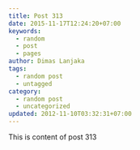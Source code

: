 ```yaml
---
title: Post 313
date: 2015-11-17T12:24:20+07:00
keywords:
  - random
  - post
  - pages
author: Dimas Lanjaka
tags:
  - random post
  - untagged
category:
  - random post
  - uncategorized
updated: 2012-11-10T03:32:31+07:00
---
```

This is content of post 313